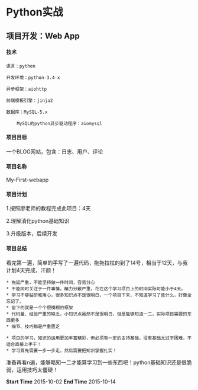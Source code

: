 # Python实战
## 项目开发：Web App

#### 技术
	语言：python
	
	开发环境：python-3.4-x
	
	异步框架：aiohttp
	
	前端模板引擎：jinja2
	
	数据库：MySQL-5.x
		
		MySQL的python异步驱动程序：aiomysql
		
#### 项目目标
一个BLOG网站，包含：日志、用户、评论

#### 项目名称
My-First-webapp

#### 项目计划
1.按照廖老师的教程完成此项目：4天

2.理解消化python基础知识

3.升级版本，后续开发

#### 项目总结
看完第一遍，简单的手写了一遍代码，拖拖拉拉的到了14号，相当于12天，与我计划4天完成，汗颜！

	* 拖延严重，不能坚持做一件时间，容易分心
	* 不能同时关注于一件事情，精力分散严重，花在这个学习项目上的时间实际可能小于4天。
	* 学习不够钻研和用心，很多知识点不是很明白，一个项目下来，不知道学习了些什么，好像全忘记了。
	* 留下的就是一个个很模糊的框架
	* 代码量、经验严重的缺乏，小知识点虽然不是很明白，但是能够知道一二，实际项目需要的东西更多
	* 细节、技巧都是严重匮乏
	
	* 项目的学习，知识的运用更加丰富精彩，但必须有一定的支持基础，没有基础太过于困难，不适合直接上手干！
	* 学习首先需要一步一步走，然后需要把知识掌握扎实！
	
准备再看n遍，能够略知一二才能算学习到一些东西吧！python基础知识还是很脆弱，运用技巧太僵硬！


**Start Time**
2015-10-02
**End Time**
2015-10-14
